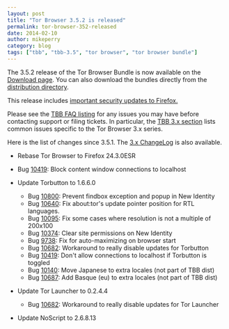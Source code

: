 ```yaml
---
layout: post
title: "Tor Browser 3.5.2 is released"
permalink: tor-browser-352-released
date: 2014-02-10
author: mikeperry
category: blog
tags: ["tbb", "tbb-3.5", "tor browser", "tor browser bundle"]
---
```


The 3.5.2 release of the Tor Browser Bundle is now available on the [Download page](https://www.torproject.org/download/download-easy.html). You can also download the bundles directly from the [distribution directory](https://www.torproject.org/dist/torbrowser/3.5.2/).

This release includes [important security updates to Firefox.](https://www.mozilla.org/security/known-vulnerabilities/firefoxESR.html#firefox24.3)

Please see the [TBB FAQ listing](https://www.torproject.org/docs/faq.html.en#TBBGeneral) for any issues you may have before contacting support or filing tickets. In particular, the [TBB 3.x section](https://www.torproject.org/docs/faq.html.en#TBB3.x) lists common issues specific to the Tor Browser 3.x series.

Here is the list of changes since 3.5.1. The [3.x ChangeLog](https://gitweb.torproject.org/builders/tor-browser-bundle.git/blob/refs/heads/master:/Bundle-Data/Docs/ChangeLog.txt) is also available.

- Rebase Tor Browser to Firefox 24.3.0ESR
- Bug [10419](https://bugs.torproject.org/10419): Block content window connections to localhost
- Update Torbutton to 1.6.6.0
  - Bug [10800](https://bugs.torproject.org/10800): Prevent findbox exception and popup in New Identity
  - Bug [10640](https://bugs.torproject.org/10640): Fix about:tor's update pointer position for RTL languages.
  - Bug [10095](https://bugs.torproject.org/10095): Fix some cases where resolution is not a multiple of 200x100
  - Bug [10374](https://bugs.torproject.org/10374): Clear site permissions on New Identity
  - Bug [9738](https://bugs.torproject.org/9738): Fix for auto-maximizing on browser start
  - Bug [10682](https://bugs.torproject.org/10682): Workaround to really disable updates for Torbutton
  - Bug [10419](https://bugs.torproject.org/10419): Don't allow connections to localhost if Torbutton is toggled
  - Bug [10140](https://bugs.torproject.org/10140): Move Japanese to extra locales (not part of TBB dist)
  - Bug [10687](https://bugs.torproject.org/10687): Add Basque (eu) to extra locales (not part of TBB dist) 

- Update Tor Launcher to 0.2.4.4
  - Bug [10682](https://bugs.torproject.org/10682): Workaround to really disable updates for Tor Launcher 

- Update NoScript to 2.6.8.13 

